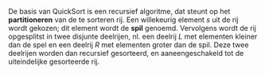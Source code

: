 De basis van QuickSort is een recursief algoritme, dat steunt op het **partitioneren** van de te sorteren rij. Een willekeurig element _s_ uit de rij wordt gekozen; dit element wordt de **spil** genoemd. Vervolgens wordt de rij opgesplitst in twee disjunte deelrijen, nl. een deelrij _L_ met elementen kleiner dan de spel en een deelrij _R_ met elementen groter dan de spil. Deze twee deelrijen worden dan recursief gesorteerd, en aaneengeschakeld tot de uiteindelijke gesorteerde rij.